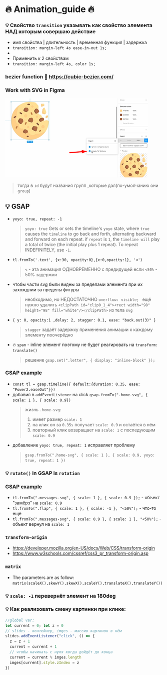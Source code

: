 # 🔥 Animation_guide 🔥

### 💡 Свойство `transition` указывать как свойство элемента НАД которым совершаю действие
* имя свойства | длительность | временная функция | задержка 
* `transition: margin-left 4s ease-in-out 1s;`
*
* Применить к 2 свойствам 
* `transition: margin-left 4s, color 1s;`

### bezier function 🔗 https://cubic-bezier.com/

### Work with SVG in Figma
![cookie svg](https://github.com/ybeliaev/animation_guide/blob/master/src/img/figma_cookie.png) 
  > тогда в `id` будут названия групп ,которые дал(по-умолчанию они `group`)

## 💡 GSAP
* `yoyo: true, repeat: -1 `
  > `yoyo: true` Gets or sets the timeline's `yoyo` state, where `true` causes the `timeline` to go back and forth, alternating backward and forward on each repeat.
  >if `repeat` is `1`, the `timeline will` play a total of twice (the initial play plus 1 repeat). To repeat INDEFINITELY, use `-1`.
* `tl.fromTo('.text', {x:30, opacity:0},{x:0,opacity:1}, '<')`
  > `<` - эта анимация ОДНОВРЕМЕННО с предидущей
  > если `<50%`  -  50% задержки 
* чтобы части svg были видны за пределами элемента при их захожднии за пределы фигуры
  > необходимо, но НЕДОСТАТОЧНО `overflow: visible; `
  > ещё нужно удалить `<clipPath id="clip0_1_4"><rect width="98" height="98" fill="white"/></clipPath>` из тела `svg`
* `{ y: 0, opacity:1 ,delay: 2, stagger: 0.1, ease: "back.out(3)" }`
  > `stagger` задаёт задержку применения анимации к каждому элементу поочерёдно
* 🔥 `span` - inline элемент поэтому не будет реагировать на `transform: translate()`
  > решение  `gsap.set(".letter", { display: "inline-block" });`
### GSAP example 
* `const tl = gsap.timeline({ default:{duration: 0.35, ease: "Power2.easeOut"}})`
* добавил в `addEventListener` на click `gsap.fromTo(".home-svg", { scale: 1 }, { scale: 0.9})`
  >  жизнь `.home-svg`:
  > 1. имеет размер  `scale: 1`
  > 2. на клик он за `0.35s` получает `scale: 0.9` и остаётся в нём
  > 3. повторный клик возвращает на `scale: 1` с последующим `scale: 0.9`
* добавление `yoyo: true, repeat: 1` исправляет проблему
  > `gsap.fromTo(".home-svg", { scale: 1 }, { scale: 0.9, yoyo: true, repeat: 1 })`

### 💡 `rotate()` in GSAP is `rotation`

### GSAP example
*    `tl.fromTo(".messages-svg", { scale: 1 }, { scale: 0.9 });` - объект "замёрз" на `scale: 0.9`
*    `tl.fromTo(".flap", { scale: 1 }, { scale: -1 }, "<50%");` - что-то ещё
*    `tl.fromTo(".messages-svg", { scale: 0.9 }, { scale: 1 }, "<50%");` - объект вернул на `scale: 1`
### `transform-origin`
* https://developer.mozilla.org/en-US/docs/Web/CSS/transform-origin
* https://www.w3schools.com/cssref/css3_pr_transform-origin.asp
  
### `matrix`
* The parameters are as follow: `matrix(scaleX(),skewY(),skewX(),scaleY(),translateX(),translateY())`

### 💡 `scale: -1` перевернёт элемент на 180deg

### 💡 Как реализовать смену картинки при клике:
``` js
//global var: 
let current = 0; let z = 0  
// slides - контейнер, imges - массив картинок в нём
slides.addEventListener("click", () => {
  z = z + 1
  current = current + 1
  // чтобы начинать с нуля когда дойдёт до конца
  current = current % imges.length
  imges[current].style.zIndex = z
})
```

